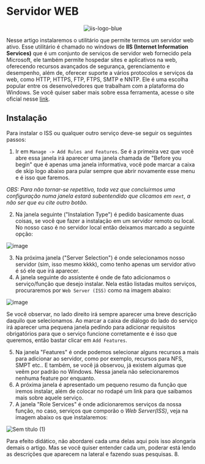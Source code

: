 # Servidor WEB

<div align = "center">

![iis-logo-blue](https://github.com/wendersoon/WindowsServer/assets/104470835/30ac9ec0-faca-4980-8ae4-60f8d5d78392)

 </div>


Nesse artigo instalaremos o utilitário que permite termos um servidor web ativo. Esse utilitário é chamado no windows de **IIS (Internet Information Services)** que é um conjunto de serviços de servidor web fornecido pela Microsoft, ele também permite hospedar sites e aplicativos na web, oferecendo recursos avançados de segurança, gerenciamento e desempenho, além de, oferecer suporte a vários protocolos e serviços da web, como HTTP, HTTPS, FTP, FTPS, SMTP e NNTP. Ele é uma escolha popular entre os desenvolvedores que trabalham com a plataforma do Windows. Se você quiser saber mais sobre essa ferramenta, acesse o site oficial nesse [link](https://www.iis.net/). 

## Instalação

Para instalar o ISS ou qualquer outro serviço deve-se seguir os seguintes passos:

1. Ir em `Manage -> Add Rules and Features`. Se é a primeira vez que você abre essa janela irá aparecer uma janela chamada de "Before you begin" que é apenas uma janela informativa, você pode marcar a caixa de skip logo abaixo para pular sempre que abrir novamente esse menu e é isso que faremos. 

*OBS: Para não tornar-se repetitivo, toda vez que concluirmos uma configuração numa janela estará subentendido que clicamos em `next`, a não ser que eu cite outro botão.*

2. Na janela seguinte ("Instalation Type") é pedido basicamente duas coisas, se você que fazer a instalação em um servidor remoto ou local. No nosso caso é no servidor local então deixamos marcado a seguinte opção:

![image](https://github.com/wendersoon/WindowsServer/assets/104470835/81b5dbf2-e801-4ae9-bf3c-53dbbb12b8df)

3. Na próxima janela ("Server Selection") é onde selecionamos nosso servidor (sim, isso mesmo kkkk), como tenho apenas um servidor ativo é só ele que irá aparecer.
4. A janela seguinte do assistente é onde de fato adicionamos o serviço/função que desejo instalar. Nela estão listadas muitos serviços, procuraremos por `Web Server (ISS)` como na imagem abaixo:

![image](https://github.com/wendersoon/WindowsServer/assets/104470835/eb4bf52b-639b-4d19-bb44-76c9ab11cdc8)

Se você observar, no lado direito irá sempre aparecer uma breve descrição daquilo que selecionamos. Ao marcar a caixa de diálogo do lado do serviço irá aparecer uma pequena janela pedindo para adicionar requisitos obrigatórios para que o serviço funcione corretamente e é isso que queremos, então bastar clicar em `Add Features`.

5. Na janela "Features" é onde podemos selecionar alguns recursos a mais para adicionar ao servidor, como por exemplo, recursos para NFS, SMPT etc.. E também, se você já observou, já existem algumas que veêm por padrão no Windows. Nessa janela não selecionaremos nenhuma feature por enquanto.
6. A próxima janela é apresentado um pequeno resumo da função que iremos instalar, além de colocar no rodapé um link para que saibamos mais sobre aquele serviço.
7. A janela "Role Services" é onde adicionaremos serviços da nossa função, no caso, serviços que comporão o *Web Server(ISS)*, veja na imagem abaixo os que instalaremos:

![Sem título (1)](https://github.com/wendersoon/WindowsServer/assets/104470835/54b348de-6cc8-4079-a8d6-379c362503be)

Para efeito didático, não abordarei cada uma delas aqui pois isso alongaria demais o artigo. Mas se você quiser entender cada um, poderar está lendo as descrições que aparecem na lateral e fazendo suas pesquisas.
8.


